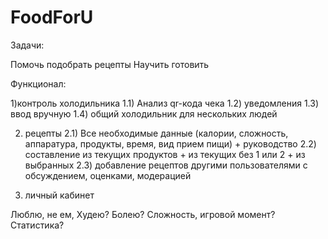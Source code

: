 # FoodForU

Задачи:

  Помочь подобрать рецепты
  Научить готовить 

Функционал:

  1)контроль холодильника
    1.1) Анализ qr-кода чека
    1.2) уведомления
    1.3) ввод вручную
    1.4) общий холодильник для нескольких людей

  2) рецепты
    2.1) Все необходимые данные (калории, сложность, аппаратура, продукты, время, вид прием пищи) + руководство
    2.2) составление из текущих продуктов + из текущих без 1 или 2 + из выбранных
    2.3) добавление рецептов другими пользователями с обсуждением, оценками, модерацией 

  3) личный кабинет

Люблю, не ем, Худею? Болею? Сложность, игровой момент? Статистика?


